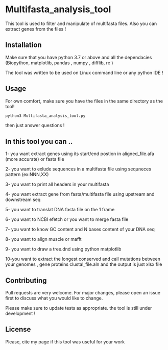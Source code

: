 # Multifasta_analysis_tool

This tool is used to filter and manipulate of multifasta files. Also you can extract genes from the files !

## Installation

Make sure that you have python 3.7 or above and all the dependacies (Biopython, matplotlib, pandas , numpy , difflib, re )

The tool was written to be used on Linux command line or any python IDE !

## Usage
For own comfort, make sure you have the files in the same directory as the tool!

```python
python3 Multifasta_analysis_tool.py

```
then just answer questions !

## In this tool you can ..
1- you want extract genes using its start/end postion in aligned_file.afa (more accurate) or fasta file

2- you want to exlude sequences in a multifasta file using sequneces pattern (ex:NNN,XX)

3- you want to  print all headers in your multifasta

4- you want extract gene from fasta/multifasta file using upstream and downstream seq

5- you want to translat DNA fasta file on the 1 frame

6- you want to NCBI efetch or you want to merge fasta file 

7- you want to know GC content and N bases content of your DNA seq

8- you want to align muscle or mafft

9- you want to draw a tree.dnd using python matplotlib

10-you want to extract the longest conserved and call mutations between your genomes , gene proteins clustal_file.aln and the output is just xlsx file 

## Contributing
Pull requests are very welcome. For major changes, please open an issue first to discuss what you would like to change.

Please make sure to update tests as appropriate.
the tool is still under development !
## License
Please, cite my page if this tool was useful for your work
